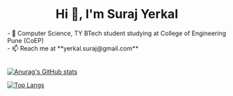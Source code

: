 <h1 align="center">Hi 👋, I'm Suraj Yerkal</h1>
- 🔭 Computer Science, TY BTech student studying at College of Engineering Pune (CoEP)<br/>
- 📫 Reach me at **yerkal.suraj@gmail.com**
<br/><br/>

[![Anurag's GitHub stats](https://github-readme-stats.vercel.app/api?username=suraj2439&show_icons=true&theme=merko)](https://github.com/anuraghazra/github-readme-stats)

[![Top Langs](https://github-readme-stats.vercel.app/api/top-langs/?username=suraj2439&layout=compact&theme=radical&show_icons=true)](https://github.com/anuraghazra/github-readme-stats)


<!--
**suraj2439/suraj2439** is a ✨ _special_ ✨ repository because its `README.md` (this file) appears on your GitHub profile.

Here are some ideas to get you started:

- 🔭 I’m currently working on ...
- 🌱 I’m currently learning ...
- 👯 I’m looking to collaborate on ...
- 🤔 I’m looking for help with ...
- 💬 Ask me about ...
- 📫 How to reach me: ...
- 😄 Pronouns: ...
- ⚡ Fun fact: ...
-->
